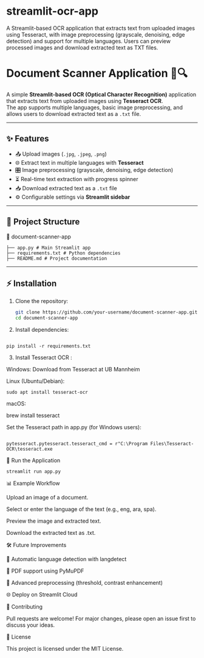 # streamlit-ocr-app
A Streamlit-based OCR application that extracts text from uploaded images using Tesseract, with image preprocessing (grayscale, denoising, edge detection) and support for multiple languages. Users can preview processed images and download extracted text as TXT files.


# Document Scanner Application 📝🔍

A simple **Streamlit-based OCR (Optical Character Recognition)** application that extracts text from uploaded images using **Tesseract OCR**.  
The app supports multiple languages, basic image preprocessing, and allows users to download extracted text as a `.txt` file.

---

## ✨ Features
- 📤 Upload images (`.jpg`, `.jpeg`, `.png`)
- 🌐 Extract text in multiple languages with **Tesseract**
- 🎛️ Image preprocessing (grayscale, denoising, edge detection)
- ⏳ Real-time text extraction with progress spinner
- 📥 Download extracted text as a `.txt` file
- ⚙️ Configurable settings via **Streamlit sidebar**

---

## 📂 Project Structure

📁 document-scanner-app
```
├── app.py # Main Streamlit app
├── requirements.txt # Python dependencies
├── README.md # Project documentation
```


---

## ⚡ Installation

1. Clone the repository:
   ```bash
   git clone https://github.com/your-username/document-scanner-app.git
   cd document-scanner-app
   ```
2. Install dependencies:
   
 ```

pip install -r requirements.txt
```

3. Install Tesseract OCR
:

Windows: Download from Tesseract at UB Mannheim

Linux (Ubuntu/Debian):
```
sudo apt install tesseract-ocr
```

macOS:

brew install tesseract


Set the Tesseract path in app.py (for Windows users):
```

pytesseract.pytesseract.tesseract_cmd = r"C:\Program Files\Tesseract-OCR\tesseract.exe
```

🚀 Run the Application
```
streamlit run app.py
```

📊 Example Workflow

Upload an image of a document.

Select or enter the language of the text (e.g., eng, ara, spa).

Preview the image and extracted text.

Download the extracted text as .txt.

🛠️ Future Improvements

🔎 Automatic language detection with langdetect

📑 PDF support using PyMuPDF

🎨 Advanced preprocessing (threshold, contrast enhancement)

🌐 Deploy on Streamlit Cloud

🤝 Contributing

Pull requests are welcome! For major changes, please open an issue first to discuss your ideas.

📜 License

This project is licensed under the MIT License.



